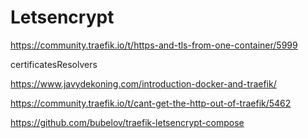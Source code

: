 # Letsencrypt


https://community.traefik.io/t/https-and-tls-from-one-container/5999

certificatesResolvers

https://www.javydekoning.com/introduction-docker-and-traefik/

https://community.traefik.io/t/cant-get-the-http-out-of-traefik/5462

https://github.com/bubelov/traefik-letsencrypt-compose
